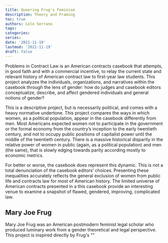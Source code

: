 ```yaml
---
title: Queering Frug's Feminism
description: Theory and Framing
toc: true
authors: Lolo Serrano
tags:
categories:
series:
date: '2021-11-19'
lastmod: '2021-11-19'
draft: false
---
```


Problems in Contract Law is an American contracts casebook that attempts, in good faith and with a commercial incentive, to relay the current state and relevant history of American contract law to first-year law students. This project analyzes the individuals, organizations, and narratives within the casebook through the lens of gender: how do judges and casebook editors conceptualize, describe, and affect gendered individuals and general notions of gender? 

This is a descriptive project, but is necessarily political, and comes with a heavy normative undertone. This project compares the ways in which women, as a political population, appear in the casebook differently from men. Most Americans expected women not to participate in the government or the formal economy from the country’s inception to the early twentieth century, and not to occupy public positions of capitalist power until the middle of the twentieth century. There is a massive historical disparity in the relative power of women in public   (again, as a political population) and men (the same), that is slowly edging towards parity according mostly to economic metrics. 

For better or worse, the casebook does represent this dynamic. This is not a total denunciation of the casebook editors’ choices. Presenting these inequalities accurately reflects the general exclusion of women from public life and contracts law for most of American history. The limited universe of American contracts presented in a this casebook provide an interesting venue to examine a snapshot of flawed, gendered, improving, complicated law.  

## Mary Joe Frug

Mary Joe Frug was an American postmodern feminist legal scholar who produced luminary work from a gender theoretical and legal perspective. This project is inspired directly by Frug's ""

